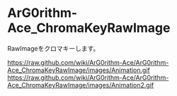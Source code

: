 # ArG0rithm-Ace_ChromaKeyRawImage
 RawImageをクロマキーします。


https://raw.github.com/wiki/ArG0rithm-Ace/ArG0rithm-Ace_ChromaKeyRawImage/images/Animation.gif
https://raw.github.com/wiki/ArG0rithm-Ace/ArG0rithm-Ace_ChromaKeyRawImage/images/Animation2.gif
